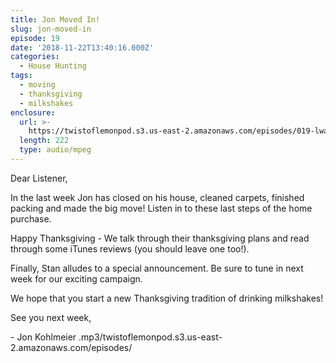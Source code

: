 ```yaml
---
title: Jon Moved In!
slug: jon-moved-in
episode: 19
date: '2018-11-22T13:40:16.000Z'
categories:
  - House Hunting
tags:
  - moving
  - thanksgiving
  - milkshakes
enclosure:
  url: >-
    https://twistoflemonpod.s3.us-east-2.amazonaws.com/episodes/019-lwatol-20181122.mp3 
  length: 222
  type: audio/mpeg
---
```


Dear Listener,

In the last week Jon has closed on his house, cleaned carpets, finished packing and made the big move! Listen in to these last steps of the home purchase.

Happy Thanksgiving - We talk through their thanksgiving plans and read through some iTunes reviews (you should leave one too!).

Finally, Stan alludes to a special announcement. Be sure to tune in next week for our exciting campaign.

We hope that you start a new Thanksgiving tradition of drinking milkshakes!

See you next week,

\- Jon Kohlmeier
.mp3/twistoflemonpod.s3.us-east-2.amazonaws.com/episodes/
